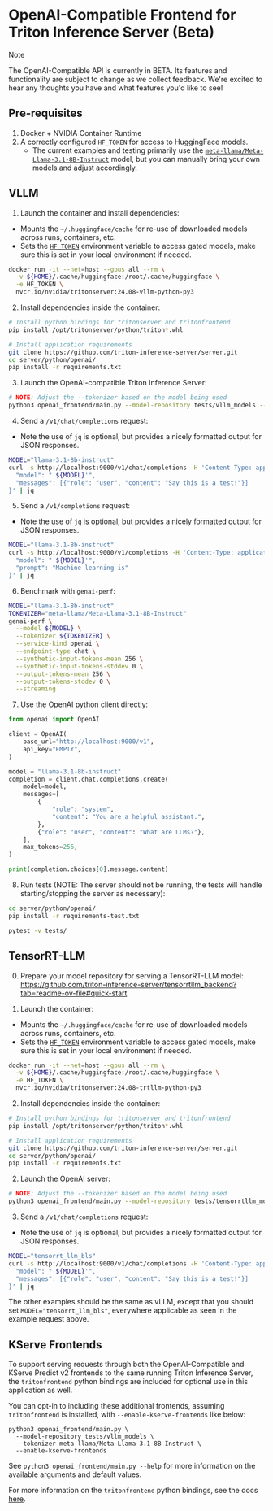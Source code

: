 <!--
# Copyright (c) 2024, NVIDIA CORPORATION. All rights reserved.
#
# Redistribution and use in source and binary forms, with or without
# modification, are permitted provided that the following conditions
# are met:
#  * Redistributions of source code must retain the above copyright
#    notice, this list of conditions and the following disclaimer.
#  * Redistributions in binary form must reproduce the above copyright
#    notice, this list of conditions and the following disclaimer in the
#    documentation and/or other materials provided with the distribution.
#  * Neither the name of NVIDIA CORPORATION nor the names of its
#    contributors may be used to endorse or promote products derived
#    from this software without specific prior written permission.
#
# THIS SOFTWARE IS PROVIDED BY THE COPYRIGHT HOLDERS ``AS IS'' AND ANY
# EXPRESS OR IMPLIED WARRANTIES, INCLUDING, BUT NOT LIMITED TO, THE
# IMPLIED WARRANTIES OF MERCHANTABILITY AND FITNESS FOR A PARTICULAR
# PURPOSE ARE DISCLAIMED.  IN NO EVENT SHALL THE COPYRIGHT OWNER OR
# CONTRIBUTORS BE LIABLE FOR ANY DIRECT, INDIRECT, INCIDENTAL, SPECIAL,
# EXEMPLARY, OR CONSEQUENTIAL DAMAGES (INCLUDING, BUT NOT LIMITED TO,
# PROCUREMENT OF SUBSTITUTE GOODS OR SERVICES; LOSS OF USE, DATA, OR
# PROFITS; OR BUSINESS INTERRUPTION) HOWEVER CAUSED AND ON ANY THEORY
# OF LIABILITY, WHETHER IN CONTRACT, STRICT LIABILITY, OR TORT
# (INCLUDING NEGLIGENCE OR OTHERWISE) ARISING IN ANY WAY OUT OF THE USE
# OF THIS SOFTWARE, EVEN IF ADVISED OF THE POSSIBILITY OF SUCH DAMAGE.
-->
# OpenAI-Compatible Frontend for Triton Inference Server (Beta)

> [!NOTE]
> The OpenAI-Compatible API is currently in BETA. Its features and functionality
> are subject to change as we collect feedback. We're excited to hear any thoughts
> you have and what features you'd like to see!

## Pre-requisites

1. Docker + NVIDIA Container Runtime
2. A correctly configured `HF_TOKEN` for access to HuggingFace models.
    - The current examples and testing primarily use the
      [`meta-llama/Meta-Llama-3.1-8B-Instruct`](https://huggingface.co/meta-llama/Meta-Llama-3.1-8B-Instruct)
      model, but you can manually bring your own models and adjust accordingly.

## VLLM

1. Launch the container and install dependencies:
  - Mounts the `~/.huggingface/cache` for re-use of downloaded models across runs, containers, etc.
  - Sets the [`HF_TOKEN`](https://huggingface.co/docs/huggingface_hub/en/package_reference/environment_variables#hftoken) environment variable to
    access gated models, make sure this is set in your local environment if needed.

```bash
docker run -it --net=host --gpus all --rm \
  -v ${HOME}/.cache/huggingface:/root/.cache/huggingface \
  -e HF_TOKEN \
  nvcr.io/nvidia/tritonserver:24.08-vllm-python-py3
```

2. Install dependencies inside the container:
```bash
# Install python bindings for tritonserver and tritonfrontend
pip install /opt/tritonserver/python/triton*.whl

# Install application requirements
git clone https://github.com/triton-inference-server/server.git
cd server/python/openai/
pip install -r requirements.txt
```

3. Launch the OpenAI-compatible Triton Inference Server:
```bash
# NOTE: Adjust the --tokenizer based on the model being used
python3 openai_frontend/main.py --model-repository tests/vllm_models --tokenizer meta-llama/Meta-Llama-3.1-8B-Instruct
```

4. Send a `/v1/chat/completions` request:
  - Note the use of `jq` is optional, but provides a nicely formatted output for JSON responses.
```bash
MODEL="llama-3.1-8b-instruct"
curl -s http://localhost:9000/v1/chat/completions -H 'Content-Type: application/json' -d '{
  "model": "'${MODEL}'",
  "messages": [{"role": "user", "content": "Say this is a test!"}]
}' | jq
```

5. Send a `/v1/completions` request:
  - Note the use of `jq` is optional, but provides a nicely formatted output for JSON responses.
```bash
MODEL="llama-3.1-8b-instruct"
curl -s http://localhost:9000/v1/completions -H 'Content-Type: application/json' -d '{
  "model": "'${MODEL}'",
  "prompt": "Machine learning is"
}' | jq
```

6. Benchmark with `genai-perf`:
```bash
MODEL="llama-3.1-8b-instruct"
TOKENIZER="meta-llama/Meta-Llama-3.1-8B-Instruct"
genai-perf \
  --model ${MODEL} \
  --tokenizer ${TOKENIZER} \
  --service-kind openai \
  --endpoint-type chat \
  --synthetic-input-tokens-mean 256 \
  --synthetic-input-tokens-stddev 0 \
  --output-tokens-mean 256 \
  --output-tokens-stddev 0 \
  --streaming
```

7. Use the OpenAI python client directly:
```python
from openai import OpenAI

client = OpenAI(
    base_url="http://localhost:9000/v1",
    api_key="EMPTY",
)

model = "llama-3.1-8b-instruct"
completion = client.chat.completions.create(
    model=model,
    messages=[
        {
            "role": "system",
            "content": "You are a helpful assistant.",
        },
        {"role": "user", "content": "What are LLMs?"},
    ],
    max_tokens=256,
)

print(completion.choices[0].message.content)
```

8. Run tests (NOTE: The server should not be running, the tests will handle starting/stopping the server as necessary):
```bash
cd server/python/openai/
pip install -r requirements-test.txt

pytest -v tests/
```

## TensorRT-LLM

0. Prepare your model repository for serving a TensorRT-LLM model:
   https://github.com/triton-inference-server/tensorrtllm_backend?tab=readme-ov-file#quick-start

1. Launch the container:
  - Mounts the `~/.huggingface/cache` for re-use of downloaded models across runs, containers, etc.
  - Sets the [`HF_TOKEN`](https://huggingface.co/docs/huggingface_hub/en/package_reference/environment_variables#hftoken) environment variable to
    access gated models, make sure this is set in your local environment if needed.

```bash
docker run -it --net=host --gpus all --rm \
  -v ${HOME}/.cache/huggingface:/root/.cache/huggingface \
  -e HF_TOKEN \
  nvcr.io/nvidia/tritonserver:24.08-trtllm-python-py3
```

2. Install dependencies inside the container:
```bash
# Install python bindings for tritonserver and tritonfrontend
pip install /opt/tritonserver/python/triton*.whl

# Install application requirements
git clone https://github.com/triton-inference-server/server.git
cd server/python/openai/
pip install -r requirements.txt
```

2. Launch the OpenAI server:
```bash
# NOTE: Adjust the --tokenizer based on the model being used
python3 openai_frontend/main.py --model-repository tests/tensorrtllm_models --tokenizer meta-llama/Meta-Llama-3.1-8B-Instruct
```

3. Send a `/v1/chat/completions` request:
  - Note the use of `jq` is optional, but provides a nicely formatted output for JSON responses.
```bash
MODEL="tensorrt_llm_bls"
curl -s http://localhost:9000/v1/chat/completions -H 'Content-Type: application/json' -d '{
  "model": "'${MODEL}'",
  "messages": [{"role": "user", "content": "Say this is a test!"}]
}' | jq
```

The other examples should be the same as vLLM, except that you should set `MODEL="tensorrt_llm_bls"`,
everywhere applicable as seen in the example request above.

## KServe Frontends

To support serving requests through both the OpenAI-Compatible and
KServe Predict v2 frontends to the same running Triton Inference Server,
the `tritonfrontend` python bindings are included for optional use in this
application as well.

You can opt-in to including these additional frontends, assuming `tritonfrontend`
is installed, with `--enable-kserve-frontends` like below:

```
python3 openai_frontend/main.py \
  --model-repository tests/vllm_models \
  --tokenizer meta-llama/Meta-Llama-3.1-8B-Instruct \
  --enable-kserve-frontends
```

See `python3 openai_frontend/main.py --help` for more information on the
available arguments and default values.

For more information on the `tritonfrontend` python bindings, see the docs
[here](https://github.com/triton-inference-server/server/blob/main/docs/customization_guide/tritonfrontend.md).
